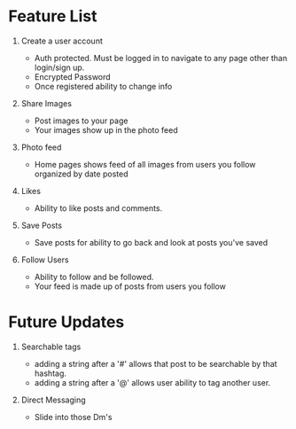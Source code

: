 # Feature List

1. Create a user account
    - Auth protected. Must be logged in to navigate to any page other than login/sign up.
    - Encrypted Password
    - Once registered ability to change info

2. Share Images
    - Post images to your page
    - Your images show up in the photo feed

3. Photo feed
    - Home pages shows feed of all images from users you follow organized by date posted

4. Likes
    - Ability to like posts and comments.

5. Save Posts
    - Save posts for ability to go back and look at posts you've saved

6. Follow Users
    - Ability to follow and be followed.
    - Your feed is made up of posts from users you follow

# Future Updates

1. Searchable tags
    - adding a string after a '#' allows that post to be searchable by that hashtag.
    - adding a string after a '@' allows user ability to tag another user.

2. Direct Messaging
    - Slide into those Dm's
